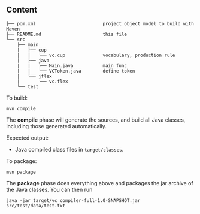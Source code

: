 ## Content

    ├── pom.xml                         project object model to build with Maven
    ├── README.md                       this file
    └── src
        ├── main
        |   ├── cup
        |   |   └── vc.cup              vocabulary, production rule
        |   ├── java
        |   |   ├── Main.java           main func
        |   |   └── VCToken.java        define token
        |   └── jflex
        |       └── vc.flex
        └── test     

To build:

    mvn compile

The **compile** phase will generate the sources, and build all Java classes, including those generated automatically.

Expected output:

* Java compiled class files in `target/classes`.

To package:

    mvn package

The **package** phase does everything above and packages the jar archive of the Java classes. You can then run

    java -jar target/vc_compiler-full-1.0-SNAPSHOT.jar src/test/data/test.txt